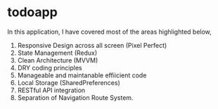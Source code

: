 # todoapp

In this application,
I have covered most of the areas highlighted below,

1. Responsive Design across all screen (Pixel Perfect) 
2. State Management (Redux)
3. Clean Architecture (MVVM)
4. DRY coding principles
5. Manageable and maintanable effiicient code
6. Local Storage (SharedPreferences)
7. RESTful API integration
8. Separation of Navigation Route System.
